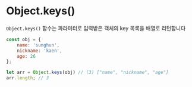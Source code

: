 # Object.keys()

`Object.keys()` 함수는 파라미터로 입력받은 객체의 key 목록을 배열로 리턴합니다

```jsx
const obj = {
	name: 'sunghun',
	nickname: 'kaen',
	age: 26
};

let arr = Object.keys(obj) // (3) ["name", "nickname", "age"]
arr.length; // 3
```